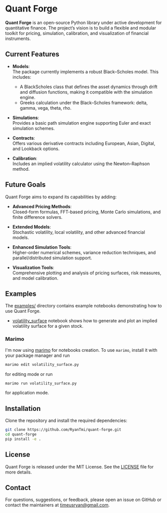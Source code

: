 # Quant Forge

**Quant Forge** is an open-source Python library under active development for quantitative finance. The project’s vision is to build a flexible and modular toolkit for pricing, simulation, calibration, and visualization of financial instruments.

## Current Features

- **Models**:  
  The package currently implements a robust Black–Scholes model. This includes:
  - A BlackScholes class that defines the asset dynamics through drift and diffusion functions, making it compatible with the simulation engine.
  - Greeks calculation under the Black–Scholes framework: delta, gamma, vega, theta, rho.
  
- **Simulations**:  
  Provides a basic path simulation engine supporting Euler and exact simulation schemes.
  
- **Contracts**:  
  Offers various derivative contracts including European, Asian, Digital, and Lookback options.
  
- **Calibration**:  
  Includes an implied volatility calculator using the Newton–Raphson method.

## Future Goals

Quant Forge aims to expand its capabilities by adding:

- **Advanced Pricing Methods**:  
  Closed-form formulas, FFT-based pricing, Monte Carlo simulations, and finite difference solvers.
  
- **Extended Models**:  
  Stochastic volatility, local volatility, and other advanced financial models.
  
- **Enhanced Simulation Tools**:  
  Higher-order numerical schemes, variance reduction techniques, and parallel/distributed simulation support.
  
- **Visualization Tools**:  
  Comprehensive plotting and analysis of pricing surfaces, risk measures, and model calibration.

## Examples

The [examples/](examples/) directory contains example notebooks demonstrating how to use Quant Forge.

- [volatility_surface](examples/volatility_surface.ipynb) notebook shows how to generate and plot an implied volatility surface for a given stock.

### Marimo

I'm now using [marimo](https://marimo.io) for notebooks creation. To use `marimo`, install it with your package manager and run

```sh
marimo edit volatility_surface.py
```

for editing mode or run

```sh
marimo run volatility_surface.py
```

for application mode.

## Installation

Clone the repository and install the required dependencies:

```bash
git clone https://github.com/RyanTmi/quant-forge.git
cd quant-forge
pip install -e .
```

## License

Quant Forge is released under the MIT License. See the [LICENSE](LICENSE) file for more details.

## Contact

For questions, suggestions, or feedback, please open an issue on GitHub or contact the maintainers at <timeusryan@gmail.com>.
